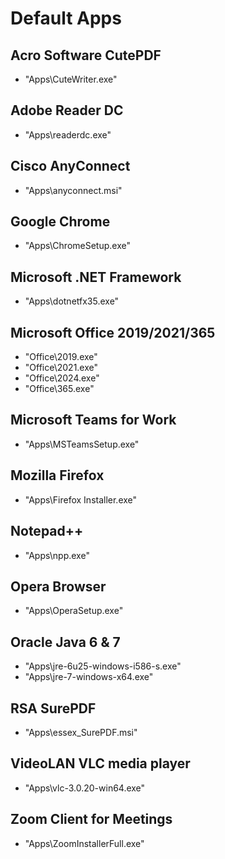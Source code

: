 # Default Apps

## Acro Software CutePDF
  - "Apps\CuteWriter.exe"

## Adobe Reader DC
  - "Apps\readerdc.exe"

## Cisco AnyConnect
  - "Apps\anyconnect.msi"

## Google Chrome
  - "Apps\ChromeSetup.exe"

## Microsoft .NET Framework
  - "Apps\dotnetfx35.exe"

## Microsoft Office 2019/2021/365
  - "Office\2019.exe"
  - "Office\2021.exe"
  - "Office\2024.exe"
  - "Office\365.exe"

## Microsoft Teams for Work
  - "Apps\MSTeamsSetup.exe"

## Mozilla Firefox
  - "Apps\Firefox Installer.exe"

## Notepad++
  - "Apps\npp.exe"

## Opera Browser
  - "Apps\OperaSetup.exe"

## Oracle Java 6 & 7
  - "Apps\jre-6u25-windows-i586-s.exe"
  - "Apps\jre-7-windows-x64.exe"

## RSA SurePDF
  - "Apps\essex_SurePDF.msi"

## VideoLAN VLC media player
  - "Apps\vlc-3.0.20-win64.exe"

## Zoom Client for Meetings
  - "Apps\ZoomInstallerFull.exe"
